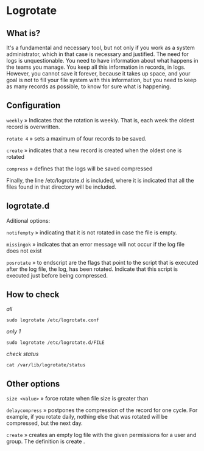 # Logrotate
## What is?

It's a fundamental and necessary tool, but not only if you work as a system administrator, which in that case is necessary and justified. The need for logs is unquestionable. You need to have information about what happens in the teams you manage. You keep all this information in records, in logs. However, you cannot save it forever, because it takes up space, and your goal is not to fill your file system with this information, but you need to keep as many records as possible, to know for sure what is happening.

## Configuration
`weekly` » Indicates that the rotation is weekly. That is, each week the oldest record is overwritten.

`rotate 4` » sets a maximum of four records to be saved.

`create` » indicates that a new record is created when the oldest one is rotated 

`compress` » defines that the logs will be saved compressed 

Finally, the line /etc/logrotate.d is included, where it is indicated that all the files found in that directory will be included.

## logrotate.d
Aditional options:

`notifempty` » indicating that it is not rotated in case the file is empty.
 
`missingok` » indicates that an error message will not occur if the log file does not exist 

`posrotate` » to endscript are the flags that point to the script that is executed after the log file, the log, has been rotated. Indicate that this script is executed just before being compressed.

## How to check

*all*

`sudo logrotate /etc/logrotate.conf`

*only 1*

`sudo logrotate /etc/logrotate.d/FILE`

*check status*

`cat /var/lib/logrotate/status`

## Other options
`size <value>` » force rotate when file size is greater than <value> 

`delaycompress` » postpones the compression of the record for one cycle. For example, if you rotate daily, nothing else that was rotated will be compressed, but the next day.
 
`create` » creates an empty log file with the given permissions for a user and group. The definition is create <mode> <user> <group>.


